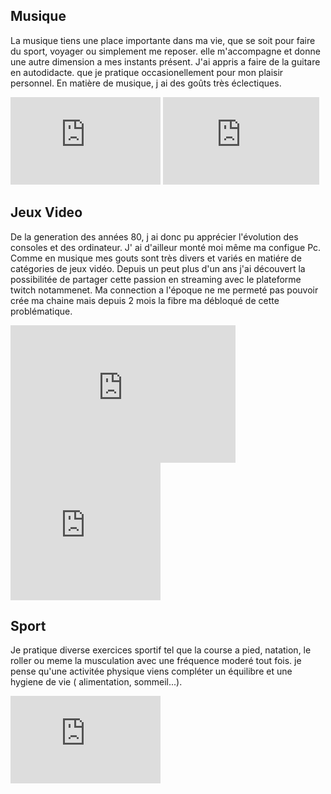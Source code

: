 <h2> Musique </h2>
  <p>
    La musique tiens une place importante dans ma vie, que se soit pour faire du sport, voyager ou simplement me reposer. elle m'accompagne et donne une autre dimension a mes instants présent.
    J'ai appris a faire de la guitare en autodidacte. que je pratique occasionellement pour mon plaisir personnel.
    En matière de musique, j ai des goûts très éclectiques.  
  </p>
  
  <p>
   <iframe src="https://giphy.com/embed/5uwJgbiK6GxOg" width="240" height="140" frameBorder="0" class="giphy-embed" allowFullScreen></iframe>
   <iframe src="https://giphy.com/embed/XVAq5DLZwx2yA" width="250" height="140" frameBorder="0" class="giphy-embed" allowFullScreen></iframe>
  </p>

<h2> Jeux Video </h2>
  <p>
    De la generation des années 80, j ai donc pu apprécier l'évolution des consoles et des ordinateur. J' ai d'ailleur monté moi même ma configue Pc. Comme en musique mes gouts sont très divers et variés en matiére de catégories de jeux vidéo. Depuis un peut plus d'un ans j'ai découvert la possibilitée de partager cette passion en streaming avec le plateforme twitch notammenet. Ma connection a l'époque ne me permeté pas pouvoir crée ma chaine mais depuis 2 mois la fibre ma débloqué de cette problématique. 

  </p>

  <p>
    <iframe src="https://giphy.com/embed/Pxq1RCRLGGWqs" width="360" height="220" frameBorder="0" class="giphy-embed" allowFullScreen></iframe>
    <iframe src="https://giphy.com/embed/3oEdv21Ej0IL8vjRcI" width="240" height="220" frameBorder="0" class="giphy-embed" allowFullScreen></iframe>
  </p>
<h2> Sport </h2>
  <p>
    Je pratique diverse exercices sportif tel que la course a pied, natation, le roller ou meme la musculation avec une fréquence moderé tout fois. je pense qu'une activitée physique viens compléter un équilibre et une hygiene de vie ( alimentation, sommeil...).
  </p>
  <p>
    <iframe src="https://giphy.com/embed/htFUXJH5vjgIw" width="240" height="140" frameBorder="0" class="giphy-embed" allowFullScreen></iframe>
  </p>






